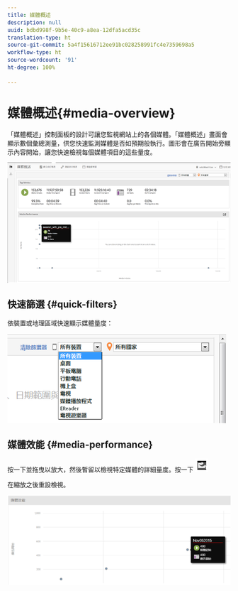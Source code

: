 ```yaml
---
title: 媒體概述
description: null
uuid: bdbd998f-9b5e-40c9-a8ea-12dfa5acd35c
translation-type: ht
source-git-commit: 5a4f15616712ee91bc028258991fc4e7359698a5
workflow-type: ht
source-wordcount: '91'
ht-degree: 100%

---
```



# 媒體概述{#media-overview}

「媒體概述」控制面板的設計可讓您監視網站上的各個媒體。「媒體概述」畫面會顯示數個彙總測量，供您快速監測媒體是否如預期般執行。圖形會在廣告開始旁顯示內容開始，讓您快速檢視每個媒體項目的這些量度。

![](assets/media_overview.png)

<!--
![](assets/media_overview.png){width="672px"} 
-->

## 快速篩選 {#quick-filters}

依裝置或地理區域快速顯示媒體量度：

![](assets/video-overview-report-filters.png)

<!--
![](assets/video-overview-report-filters.png){width="400px"}
-->

## 媒體效能 {#media-performance}

按一下並拖曳以放大，然後暫留以檢視特定媒體的詳細量度。按一下 ![](assets/video-overview-report-revert.png) 

在縮放之後重設檢視。

![](assets/media_overview_zoom.png)

<!--
![](assets/media_overview_zoom.png){width="400px"}
-->
